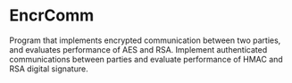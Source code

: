 # EncrComm
Program that implements encrypted communication between two parties, and evaluates performance of AES and RSA. Implement authenticated communications between parties and evaluate performance of HMAC and RSA digital signature.
